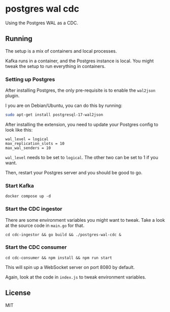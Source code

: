 # postgres wal cdc

Using the Postgres WAL as a CDC.

## Running

The setup is a mix of containers and local processes.

Kafka runs in a container, and the Postgres instance is local. You might tweak the setup
to run everything in containers.

### Setting up Postgres

After installing Postgres, the only pre-requisite is to enable the `wal2json` plugin.

I you are on Debian/Ubuntu, you can do this by running:

```bash
sudo apt-get install postgresql-17-wal2json
```

After installing the extension, you need to update your Postgres config to look like this:

```
wal_level = logical
max_replication_slots = 10
max_wal_senders = 10
```

`wal_level` needs to be set to `logical`. The other two can be set to 1 if you want.

Then, restart your Postgres server and you should be good to go.

### Start Kafka

```
docker compose up -d
```

### Start the CDC ingestor

There are some environment variables you might want to tweak. Take a look at the source code in `main.go` for that.

```
cd cdc-ingestor && go build && ./postgres-wal-cdc &
```

### Start the CDC consumer

```
cd cdc-consumer && npm install && npm run start
```

This will spin up a WebSocket server on port 8080 by default.

Again, look at the code in `index.js` to tweak environment variables.

## License
MIT

